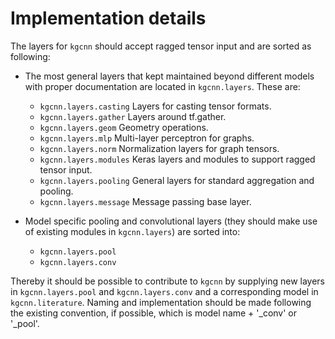 # Implementation details

The layers for `kgcnn` should accept ragged tensor input and are sorted as following: 

* The most general layers that kept maintained beyond different models with proper documentation are located in `kgcnn.layers`. These are:
    * `kgcnn.layers.casting` Layers for casting tensor formats.
    * `kgcnn.layers.gather` Layers around tf.gather.
    * `kgcnn.layers.geom` Geometry operations.
    * `kgcnn.layers.mlp` Multi-layer perceptron for graphs.
    * `kgcnn.layers.norm` Normalization layers for graph tensors. 
    * `kgcnn.layers.modules` Keras layers and modules to support ragged tensor input.
    * `kgcnn.layers.pooling` General layers for standard aggregation and pooling.
    * `kgcnn.layers.message` Message passing base layer.


* Model specific pooling and convolutional layers (they should make use of existing modules in `kgcnn.layers`) are sorted into:
    * `kgcnn.layers.pool`
    * `kgcnn.layers.conv`


Thereby it should be possible to contribute to `kgcnn` by supplying new layers in `kgcnn.layers.pool` and `kgcnn.layers.conv` and a 
corresponding model in `kgcnn.literature`. Naming and implementation should be made following the existing convention, if possible,
which is model name + '_conv' or '_pool'.